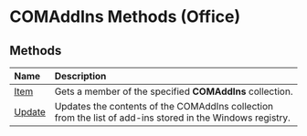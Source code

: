 
# COMAddIns Methods (Office)

## Methods



|**Name**|**Description**|
|:-----|:-----|
|[Item](bc9f4f41-fe52-1ba0-160c-0b1926194806.md)|Gets a member of the specified  **COMAddIns** collection.|
|[Update](4cbaff64-10e8-d792-60b5-29f6de97dc8f.md)|Updates the contents of the COMAddIns collection from the list of add-ins stored in the Windows registry.|
